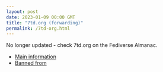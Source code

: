 ```yaml
---
layout: post
date: 2023-01-09 00:00 GMT
title: "7td.org (forwarding)"
permalink: /7td-org.html
---
```


No longer updated - check 7td.org on the Fediverse Almanac.

* [Main information](https://www.fediversealmanac.com/api/v1/instances/7td.org)
* [Banned from](https://www.fediversealmanac.com/api/v1/instances/7td.org/banned_from)


